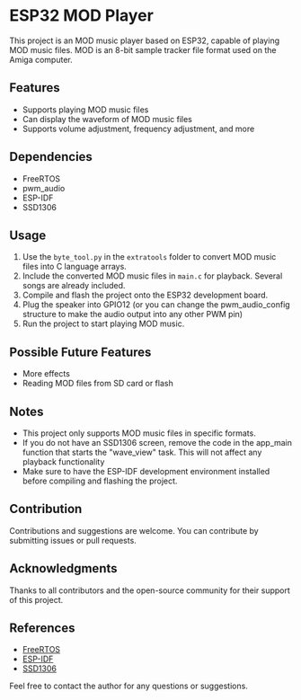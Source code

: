 # ESP32 MOD Player

This project is an MOD music player based on ESP32, capable of playing MOD music files. MOD is an 8-bit sample tracker file format used on the Amiga computer.

## Features

- Supports playing MOD music files
- Can display the waveform of MOD music files
- Supports volume adjustment, frequency adjustment, and more

## Dependencies

- FreeRTOS
- pwm_audio
- ESP-IDF
- SSD1306

## Usage

1. Use the `byte_tool.py` in the `extratools` folder to convert MOD music files into C language arrays.
2. Include the converted MOD music files in `main.c` for playback. Several songs are already included.
3. Compile and flash the project onto the ESP32 development board.
4. Plug the speaker into GPIO12 (or you can change the pwm_audio_config structure to make the audio output into any other PWM pin)
5. Run the project to start playing MOD music.

## Possible Future Features

- More effects
- Reading MOD files from SD card or flash

## Notes

- This project only supports MOD music files in specific formats.
- If you do not have an SSD1306 screen, remove the code in the app_main function that starts the "wave_view" task. This will not affect any playback functionality
- Make sure to have the ESP-IDF development environment installed before compiling and flashing the project.

## Contribution

Contributions and suggestions are welcome. You can contribute by submitting issues or pull requests.

## Acknowledgments

Thanks to all contributors and the open-source community for their support of this project.

## References

- [FreeRTOS](https://www.freertos.org/)
- [ESP-IDF](https://github.com/espressif/esp-idf)
- [SSD1306](https://github.com/nopnop2002/esp-idf-ssd1306)

Feel free to contact the author for any questions or suggestions.